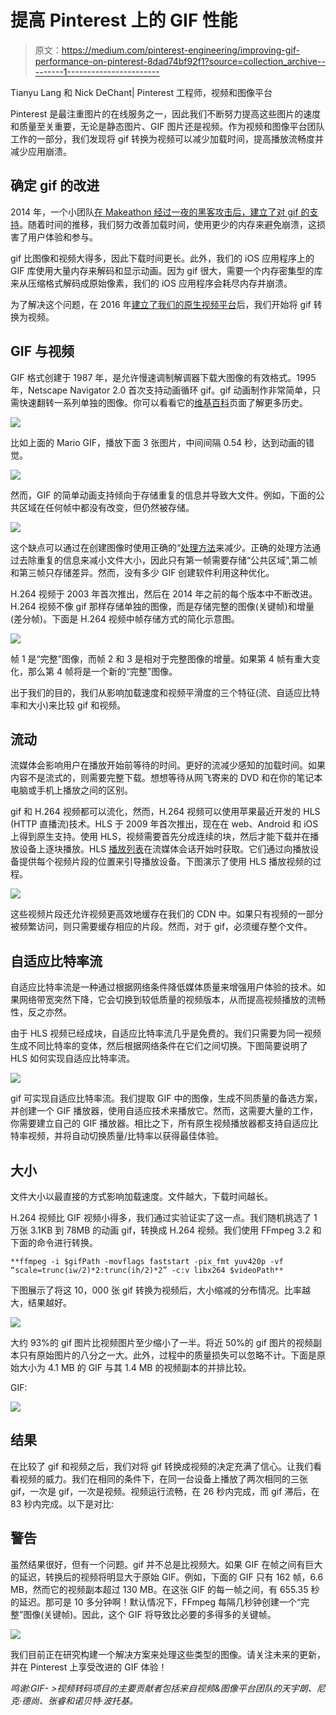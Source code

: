 # 提高 Pinterest 上的 GIF 性能

> 原文：<https://medium.com/pinterest-engineering/improving-gif-performance-on-pinterest-8dad74bf92f1?source=collection_archive---------1----------------------->

Tianyu Lang 和 Nick DeChant| Pinterest 工程师，视频和图像平台

Pinterest 是最注重图片的在线服务之一，因此我们不断努力提高这些图片的速度和质量至关重要，无论是静态图片、GIF 图片还是视频。作为视频和图像平台团队工作的一部分，我们发现将 gif 转换为视频可以减少加载时间，提高播放流畅度并减少应用崩溃。

## 确定 gif 的改进

2014 年，一个小团队[在 Makeathon 经过一夜的黑客攻击后，建立了对 gif 的支持](/@Pinterest_Engineering/building-support-for-gifs-over-night-8909df8ef4ca)。随着时间的推移，我们努力改善加载时间，使用更少的内存来避免崩溃，这损害了用户体验和参与。

gif 比图像和视频大得多，因此下载时间更长。此外，我们的 iOS 应用程序上的 GIF 库使用大量内存来解码和显示动画。因为 gif 很大，需要一个内存密集型的库来从压缩格式解码成原始像素，我们的 iOS 应用程序会耗尽内存并崩溃。

为了解决这个问题，在 2016 年[建立了我们的原生视频平台](https://engineering.pinterest.com/blog/building-pinterest%E2%80%99s-video-platform)后，我们开始将 gif 转换为视频。

## GIF 与视频

GIF 格式创建于 1987 年，是允许慢速调制解调器下载大图像的有效格式。1995 年，Netscape Navigator 2.0 首次支持动画循环 gif。gif 动画制作非常简单，只需快速翻转一系列单独的图像。你可以看看它的[维基百科](https://en.wikipedia.org/wiki/GIF)页面了解更多历史。

![](img/b0c0cdf170fee50cbb4d07850f0dc1b2.png)

比如上面的 Mario GIF，播放下面 3 张图片，中间间隔 0.54 秒，达到动画的错觉。

![](img/5e262f003ddd28a7d7f5c980b2fe6fcb.png)

然而，GIF 的简单动画支持倾向于存储重复的信息并导致大文件。例如，下面的公共区域在任何帧中都没有改变，但仍然被存储。

![](img/ce1cf94c1a7fbc8cd6f0c2a44de3511c.png)

这个缺点可以通过在创建图像时使用正确的“[处理方法](http://www.webreference.com/content/studio/disposal.html)来减少。正确的处理方法通过去除重复的信息来减小文件大小，因此只有第一帧需要存储“公共区域”,第二帧和第三帧只存储差异。然而，没有多少 GIF 创建软件利用这种优化。

H.264 视频于 2003 年首次推出，然后在 2014 年之前的每个版本中不断改进。H.264 视频不像 gif 那样存储单独的图像，而是存储完整的图像(关键帧)和增量(差分帧)。下面是 H.264 视频中帧存储方式的简化示意图。

![](img/30f71dfe7b63d7d50362edb93aefb75a.png)

帧 1 是“完整”图像，而帧 2 和 3 是相对于完整图像的增量。如果第 4 帧有重大变化，那么第 4 帧将是一个新的“完整”图像。

出于我们的目的，我们从影响加载速度和视频平滑度的三个特征(流、自适应比特率和大小)来比较 gif 和视频。

## 流动

流媒体会影响用户在播放开始前等待的时间。更好的流减少感知的加载时间。如果内容不是流式的，则需要完整下载。想想等待从网飞寄来的 DVD 和在你的笔记本电脑或手机上播放之间的区别。

gif 和 H.264 视频都可以流化，然而，H.264 视频可以使用苹果最近开发的 HLS (HTTP 直播流)技术。HLS 于 2009 年首次推出，现在在 web、Android 和 iOS 上得到原生支持。使用 HLS，视频需要首先分成连续的块，然后才能下载并在播放设备上逐块播放。HLS [播放列表](https://en.wikipedia.org/wiki/M3U)在流媒体会话开始时获取。它们通过向播放设备提供每个视频片段的位置来引导播放设备。下图演示了使用 HLS 播放视频的过程。

![](img/20149f6efde62d20d5950b2038f326d3.png)

这些视频片段还允许视频更高效地缓存在我们的 CDN 中。如果只有视频的一部分被频繁访问，则只需要缓存相应的片段。然而，对于 gif，必须缓存整个文件。

## 自适应比特率流

自适应比特率流是一种通过根据网络条件降低媒体质量来增强用户体验的技术。如果网络带宽突然下降，它会切换到较低质量的视频版本，从而提高视频播放的流畅性，反之亦然。

由于 HLS 视频已经成块，自适应比特率流几乎是免费的。我们只需要为同一视频生成不同比特率的变体，然后根据网络条件在它们之间切换。下图简要说明了 HLS 如何实现自适应比特率流。

![](img/6a79a995e11eebaf568fe311355edc97.png)

gif 可实现自适应比特率流。我们提取 GIF 中的图像，生成不同质量的备选方案，并创建一个 GIF 播放器，使用自适应技术来播放它。然而，这需要大量的工作，你需要建立自己的 GIF 播放器。相比之下，所有原生视频播放器都支持自适应比特率视频，并将自动切换质量/比特率以获得最佳体验。

## 大小

文件大小以最直接的方式影响加载速度。文件越大，下载时间越长。

H.264 视频比 GIF 视频小得多，我们通过实验证实了这一点。我们随机挑选了 1 万张 3.1KB 到 78MB 的动画 gif，转换成 H.264 视频。我们使用 FFmpeg 3.2 和下面的命令进行转换。

```
**ffmpeg -i $gifPath -movflags faststart -pix_fmt yuv420p -vf “scale=trunc(iw/2)*2:trunc(ih/2)*2” -c:v libx264 $videoPath**
```

下图展示了将这 10，000 张 gif 转换为视频后，大小缩减的分布情况。比率越大，结果越好。

![](img/9705c4e6a8926e3d4d85e204e3a1611e.png)

大约 93%的 gif 图片比视频图片至少缩小了一半。将近 50%的 gif 图片的视频副本只有原始图片的八分之一大。此外，过程中的质量损失可以忽略不计。下面是原始大小为 4.1 MB 的 GIF 与其 1.4 MB 的视频副本的并排比较。

GIF:

![](img/bd082b9db1734ea4d9420c50ad28e148.png)

## 结果

在比较了 gif 和视频之后，我们对将 gif 转换成视频的决定充满了信心。让我们看看视频的威力。我们在相同的条件下，在同一台设备上播放了两次相同的三张 gif，一次是 gif，一次是视频。视频运行流畅，在 26 秒内完成，而 gif 滞后，在 83 秒内完成。以下是对比:

## 警告

虽然结果很好，但有一个问题。gif 并不总是比视频大。如果 GIF 在帧之间有巨大的延迟，转换后的视频将明显大于原始 GIF。例如，下面的 GIF 只有 162 帧，6.6 MB，然而它的视频副本超过 130 MB。在这张 GIF 的每一帧之间，有 655.35 秒的延迟。那可是 10 多分钟啊！默认情况下，FFmpeg 每隔几秒钟创建一个“完整”图像(关键帧)。因此，这个 GIF 将导致比必要的多得多的关键帧。

![](img/c937a111c6f50cc68de625d890f1feba.png)

我们目前正在研究构建一个解决方案来处理这些类型的图像。请关注未来的更新，并在 Pinterest 上享受改进的 GIF 体验！

*鸣谢:GIF- >视频转码项目的主要贡献者包括来自视频&图像平台团队的天宇朗、尼克·德尚、张睿和诺贝特·波托基。*